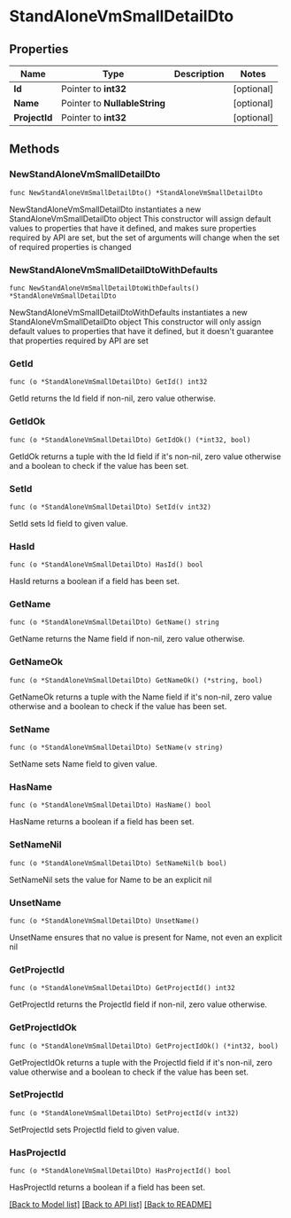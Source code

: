 # StandAloneVmSmallDetailDto

## Properties

Name | Type | Description | Notes
------------ | ------------- | ------------- | -------------
**Id** | Pointer to **int32** |  | [optional] 
**Name** | Pointer to **NullableString** |  | [optional] 
**ProjectId** | Pointer to **int32** |  | [optional] 

## Methods

### NewStandAloneVmSmallDetailDto

`func NewStandAloneVmSmallDetailDto() *StandAloneVmSmallDetailDto`

NewStandAloneVmSmallDetailDto instantiates a new StandAloneVmSmallDetailDto object
This constructor will assign default values to properties that have it defined,
and makes sure properties required by API are set, but the set of arguments
will change when the set of required properties is changed

### NewStandAloneVmSmallDetailDtoWithDefaults

`func NewStandAloneVmSmallDetailDtoWithDefaults() *StandAloneVmSmallDetailDto`

NewStandAloneVmSmallDetailDtoWithDefaults instantiates a new StandAloneVmSmallDetailDto object
This constructor will only assign default values to properties that have it defined,
but it doesn't guarantee that properties required by API are set

### GetId

`func (o *StandAloneVmSmallDetailDto) GetId() int32`

GetId returns the Id field if non-nil, zero value otherwise.

### GetIdOk

`func (o *StandAloneVmSmallDetailDto) GetIdOk() (*int32, bool)`

GetIdOk returns a tuple with the Id field if it's non-nil, zero value otherwise
and a boolean to check if the value has been set.

### SetId

`func (o *StandAloneVmSmallDetailDto) SetId(v int32)`

SetId sets Id field to given value.

### HasId

`func (o *StandAloneVmSmallDetailDto) HasId() bool`

HasId returns a boolean if a field has been set.

### GetName

`func (o *StandAloneVmSmallDetailDto) GetName() string`

GetName returns the Name field if non-nil, zero value otherwise.

### GetNameOk

`func (o *StandAloneVmSmallDetailDto) GetNameOk() (*string, bool)`

GetNameOk returns a tuple with the Name field if it's non-nil, zero value otherwise
and a boolean to check if the value has been set.

### SetName

`func (o *StandAloneVmSmallDetailDto) SetName(v string)`

SetName sets Name field to given value.

### HasName

`func (o *StandAloneVmSmallDetailDto) HasName() bool`

HasName returns a boolean if a field has been set.

### SetNameNil

`func (o *StandAloneVmSmallDetailDto) SetNameNil(b bool)`

 SetNameNil sets the value for Name to be an explicit nil

### UnsetName
`func (o *StandAloneVmSmallDetailDto) UnsetName()`

UnsetName ensures that no value is present for Name, not even an explicit nil
### GetProjectId

`func (o *StandAloneVmSmallDetailDto) GetProjectId() int32`

GetProjectId returns the ProjectId field if non-nil, zero value otherwise.

### GetProjectIdOk

`func (o *StandAloneVmSmallDetailDto) GetProjectIdOk() (*int32, bool)`

GetProjectIdOk returns a tuple with the ProjectId field if it's non-nil, zero value otherwise
and a boolean to check if the value has been set.

### SetProjectId

`func (o *StandAloneVmSmallDetailDto) SetProjectId(v int32)`

SetProjectId sets ProjectId field to given value.

### HasProjectId

`func (o *StandAloneVmSmallDetailDto) HasProjectId() bool`

HasProjectId returns a boolean if a field has been set.


[[Back to Model list]](../README.md#documentation-for-models) [[Back to API list]](../README.md#documentation-for-api-endpoints) [[Back to README]](../README.md)


